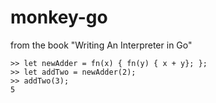 # monkey-go
from the book "Writing An Interpreter in Go"

```
>> let newAdder = fn(x) { fn(y) { x + y}; };            
>> let addTwo = newAdder(2);
>> addTwo(3);
5
```
